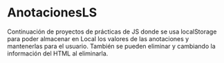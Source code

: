 # AnotacionesLS
Continuación de proyectos de prácticas de JS donde se usa localStorage para poder almacenar en Local los valores de las anotaciones y mantenerlas para el usuario.
También se pueden eliminar y cambiando la información del HTML al eliminarla.
